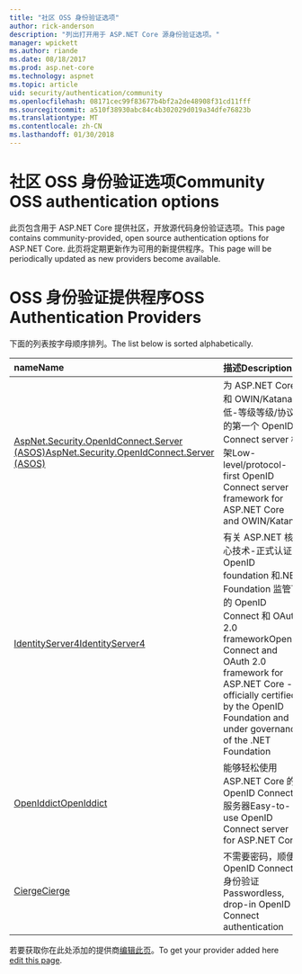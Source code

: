 ```yaml
---
title: "社区 OSS 身份验证选项"
author: rick-anderson
description: "列出打开用于 ASP.NET Core 源身份验证选项。"
manager: wpickett
ms.author: riande
ms.date: 08/18/2017
ms.prod: asp.net-core
ms.technology: aspnet
ms.topic: article
uid: security/authentication/community
ms.openlocfilehash: 08171cec99f83677b4bf2a2de48908f31cd11fff
ms.sourcegitcommit: a510f38930abc84c4b302029d019a34dfe76823b
ms.translationtype: MT
ms.contentlocale: zh-CN
ms.lasthandoff: 01/30/2018
---
```

# <a name="community-oss-authentication-options"></a><span data-ttu-id="5f009-103">社区 OSS 身份验证选项</span><span class="sxs-lookup"><span data-stu-id="5f009-103">Community OSS authentication options</span></span>

<span data-ttu-id="5f009-104">此页包含用于 ASP.NET Core 提供社区，开放源代码身份验证选项。</span><span class="sxs-lookup"><span data-stu-id="5f009-104">This page contains community-provided, open source authentication options for ASP.NET Core.</span></span> <span data-ttu-id="5f009-105">此页将定期更新作为可用的新提供程序。</span><span class="sxs-lookup"><span data-stu-id="5f009-105">This page will be periodically updated as new providers become available.</span></span>

# <a name="oss-authentication-providers"></a><span data-ttu-id="5f009-106">OSS 身份验证提供程序</span><span class="sxs-lookup"><span data-stu-id="5f009-106">OSS Authentication Providers</span></span>

<span data-ttu-id="5f009-107">下面的列表按字母顺序排列。</span><span class="sxs-lookup"><span data-stu-id="5f009-107">The list below is sorted alphabetically.</span></span>

| <span data-ttu-id="5f009-108">name</span><span class="sxs-lookup"><span data-stu-id="5f009-108">Name</span></span> | <span data-ttu-id="5f009-109">描述</span><span class="sxs-lookup"><span data-stu-id="5f009-109">Description</span></span> |
|:--------------|:------------------|
| [<span data-ttu-id="5f009-110">AspNet.Security.OpenIdConnect.Server (ASOS)</span><span class="sxs-lookup"><span data-stu-id="5f009-110">AspNet.Security.OpenIdConnect.Server (ASOS)</span></span>](https://github.com/aspnet-contrib/AspNet.Security.OpenIdConnect.Server) | <span data-ttu-id="5f009-111">为 ASP.NET Core 和 OWIN/Katana 低-等级等级/协议的第一个 OpenID Connect server 框架</span><span class="sxs-lookup"><span data-stu-id="5f009-111">Low-level/protocol-first OpenID Connect server framework for ASP.NET Core and OWIN/Katana</span></span> |
| [<span data-ttu-id="5f009-112">IdentityServer4</span><span class="sxs-lookup"><span data-stu-id="5f009-112">IdentityServer4</span></span>](https://identityserver.io/) | <span data-ttu-id="5f009-113">有关 ASP.NET 核心技术-正式认证 OpenID foundation 和.NET Foundation 监管下的 OpenID Connect 和 OAuth 2.0 framework</span><span class="sxs-lookup"><span data-stu-id="5f009-113">OpenID Connect and OAuth 2.0 framework for ASP.NET Core - officially certified by the OpenID Foundation and under governance of the .NET Foundation</span></span> |
| [<span data-ttu-id="5f009-114">OpenIddict</span><span class="sxs-lookup"><span data-stu-id="5f009-114">OpenIddict</span></span>](https://github.com/openiddict/openiddict-core) | <span data-ttu-id="5f009-115">能够轻松使用 ASP.NET Core 的 OpenID Connect 服务器</span><span class="sxs-lookup"><span data-stu-id="5f009-115">Easy-to-use OpenID Connect server for ASP.NET Core</span></span>  |
| [<span data-ttu-id="5f009-116">Cierge</span><span class="sxs-lookup"><span data-stu-id="5f009-116">Cierge</span></span>](https://github.com/pwdless/Cierge) | <span data-ttu-id="5f009-117">不需要密码，顺便 OpenID Connect 身份验证</span><span class="sxs-lookup"><span data-stu-id="5f009-117">Passwordless, drop-in OpenID Connect authentication</span></span>   |

<span data-ttu-id="5f009-118">若要获取你在此处添加的提供商[编辑此页](https://github.com/login?return_to=https%3A%2F%2Fgithub.com%2Faspnet%2FDocs%2Fedit%2Fmaster%2Faspnetcore%2Fsecurity%2Fauthentication%2Fcommunity.md)。</span><span class="sxs-lookup"><span data-stu-id="5f009-118">To get your provider added here [edit this page](https://github.com/login?return_to=https%3A%2F%2Fgithub.com%2Faspnet%2FDocs%2Fedit%2Fmaster%2Faspnetcore%2Fsecurity%2Fauthentication%2Fcommunity.md).</span></span>

